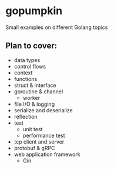 # gopumpkin
Small examples on different Golang topics

## Plan to cover:
- data types
- control flows
- context
- functions
- struct & interface
- goroutine & channel
    - worker
- file I/O & logging
- serialize and deserialize
- reflection
- test
  * unit test
  * performance test
- tcp client and server
- protobuf & gRPC
- web application framework
  * Gin
